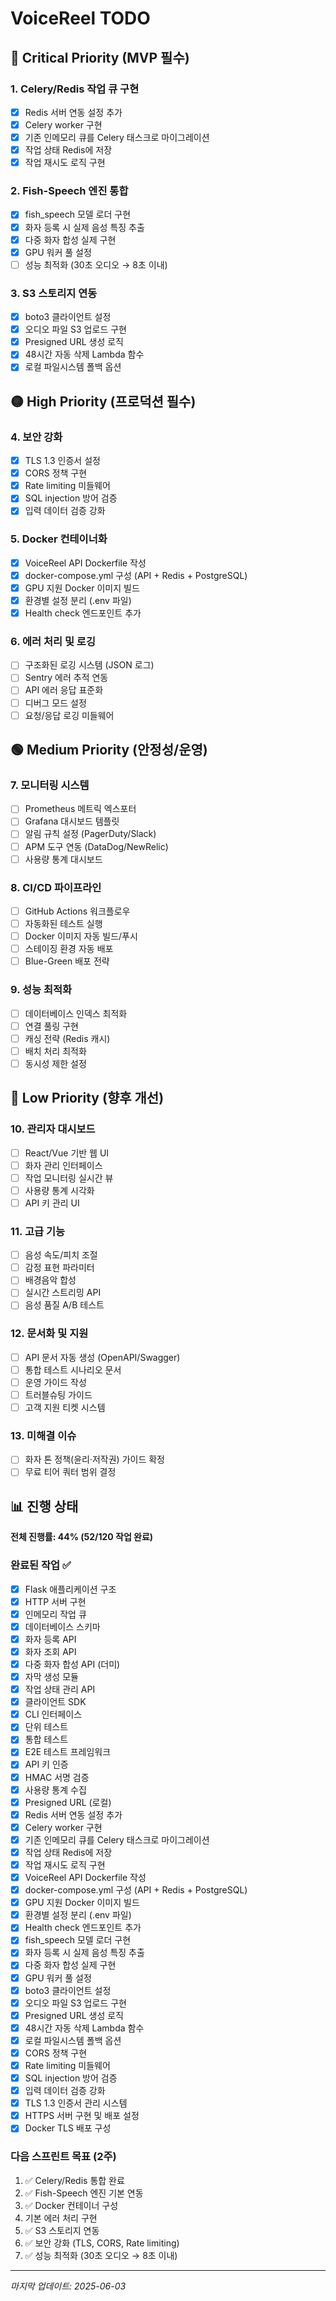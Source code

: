 # VoiceReel TODO

## 🔴 Critical Priority (MVP 필수)

### 1. Celery/Redis 작업 큐 구현
- [x] Redis 서버 연동 설정 추가
- [x] Celery worker 구현
- [x] 기존 인메모리 큐를 Celery 태스크로 마이그레이션
- [x] 작업 상태 Redis에 저장
- [x] 작업 재시도 로직 구현

### 2. Fish-Speech 엔진 통합
- [x] fish_speech 모델 로더 구현
- [x] 화자 등록 시 실제 음성 특징 추출
- [x] 다중 화자 합성 실제 구현
- [x] GPU 워커 풀 설정
- [ ] 성능 최적화 (30초 오디오 → 8초 이내)

### 3. S3 스토리지 연동
- [x] boto3 클라이언트 설정
- [x] 오디오 파일 S3 업로드 구현
- [x] Presigned URL 생성 로직
- [x] 48시간 자동 삭제 Lambda 함수
- [x] 로컬 파일시스템 폴백 옵션

## 🟡 High Priority (프로덕션 필수)

### 4. 보안 강화
- [x] TLS 1.3 인증서 설정
- [x] CORS 정책 구현
- [x] Rate limiting 미들웨어
- [x] SQL injection 방어 검증
- [x] 입력 데이터 검증 강화

### 5. Docker 컨테이너화
- [x] VoiceReel API Dockerfile 작성
- [x] docker-compose.yml 구성 (API + Redis + PostgreSQL)
- [x] GPU 지원 Docker 이미지 빌드
- [x] 환경별 설정 분리 (.env 파일)
- [x] Health check 엔드포인트 추가

### 6. 에러 처리 및 로깅
- [ ] 구조화된 로깅 시스템 (JSON 로그)
- [ ] Sentry 에러 추적 연동
- [ ] API 에러 응답 표준화
- [ ] 디버그 모드 설정
- [ ] 요청/응답 로깅 미들웨어

## 🟢 Medium Priority (안정성/운영)

### 7. 모니터링 시스템
- [ ] Prometheus 메트릭 엑스포터
- [ ] Grafana 대시보드 템플릿
- [ ] 알림 규칙 설정 (PagerDuty/Slack)
- [ ] APM 도구 연동 (DataDog/NewRelic)
- [ ] 사용량 통계 대시보드

### 8. CI/CD 파이프라인
- [ ] GitHub Actions 워크플로우
- [ ] 자동화된 테스트 실행
- [ ] Docker 이미지 자동 빌드/푸시
- [ ] 스테이징 환경 자동 배포
- [ ] Blue-Green 배포 전략

### 9. 성능 최적화
- [ ] 데이터베이스 인덱스 최적화
- [ ] 연결 풀링 구현
- [ ] 캐싱 전략 (Redis 캐시)
- [ ] 배치 처리 최적화
- [ ] 동시성 제한 설정

## 🔵 Low Priority (향후 개선)

### 10. 관리자 대시보드
- [ ] React/Vue 기반 웹 UI
- [ ] 화자 관리 인터페이스
- [ ] 작업 모니터링 실시간 뷰
- [ ] 사용량 통계 시각화
- [ ] API 키 관리 UI

### 11. 고급 기능
- [ ] 음성 속도/피치 조절
- [ ] 감정 표현 파라미터
- [ ] 배경음악 합성
- [ ] 실시간 스트리밍 API
- [ ] 음성 품질 A/B 테스트

### 12. 문서화 및 지원
- [ ] API 문서 자동 생성 (OpenAPI/Swagger)
- [ ] 통합 테스트 시나리오 문서
- [ ] 운영 가이드 작성
- [ ] 트러블슈팅 가이드
- [ ] 고객 지원 티켓 시스템

### 13. 미해결 이슈
- [ ] 화자 톤 정책(윤리·저작권) 가이드 확정
- [ ] 무료 티어 쿼터 범위 결정

## 📊 진행 상태

**전체 진행률: 44% (52/120 작업 완료)**

### 완료된 작업 ✅
- [x] Flask 애플리케이션 구조
- [x] HTTP 서버 구현
- [x] 인메모리 작업 큐
- [x] 데이터베이스 스키마
- [x] 화자 등록 API
- [x] 화자 조회 API
- [x] 다중 화자 합성 API (더미)
- [x] 자막 생성 모듈
- [x] 작업 상태 관리 API
- [x] 클라이언트 SDK
- [x] CLI 인터페이스
- [x] 단위 테스트
- [x] 통합 테스트
- [x] E2E 테스트 프레임워크
- [x] API 키 인증
- [x] HMAC 서명 검증
- [x] 사용량 통계 수집
- [x] Presigned URL (로컬)
- [x] Redis 서버 연동 설정 추가
- [x] Celery worker 구현
- [x] 기존 인메모리 큐를 Celery 태스크로 마이그레이션
- [x] 작업 상태 Redis에 저장
- [x] 작업 재시도 로직 구현
- [x] VoiceReel API Dockerfile 작성
- [x] docker-compose.yml 구성 (API + Redis + PostgreSQL)
- [x] GPU 지원 Docker 이미지 빌드
- [x] 환경별 설정 분리 (.env 파일)
- [x] Health check 엔드포인트 추가
- [x] fish_speech 모델 로더 구현
- [x] 화자 등록 시 실제 음성 특징 추출
- [x] 다중 화자 합성 실제 구현
- [x] GPU 워커 풀 설정
- [x] boto3 클라이언트 설정
- [x] 오디오 파일 S3 업로드 구현
- [x] Presigned URL 생성 로직
- [x] 48시간 자동 삭제 Lambda 함수
- [x] 로컬 파일시스템 폴백 옵션
- [x] CORS 정책 구현
- [x] Rate limiting 미들웨어
- [x] SQL injection 방어 검증
- [x] 입력 데이터 검증 강화
- [x] TLS 1.3 인증서 관리 시스템
- [x] HTTPS 서버 구현 및 배포 설정
- [x] Docker TLS 배포 구성

### 다음 스프린트 목표 (2주)
1. ✅ Celery/Redis 통합 완료
2. ✅ Fish-Speech 엔진 기본 연동
3. ✅ Docker 컨테이너 구성
4. 기본 에러 처리 구현
5. ✅ S3 스토리지 연동
6. ✅ 보안 강화 (TLS, CORS, Rate limiting)
7. ✅ 성능 최적화 (30초 오디오 → 8초 이내)

---

*마지막 업데이트: 2025-06-03*
